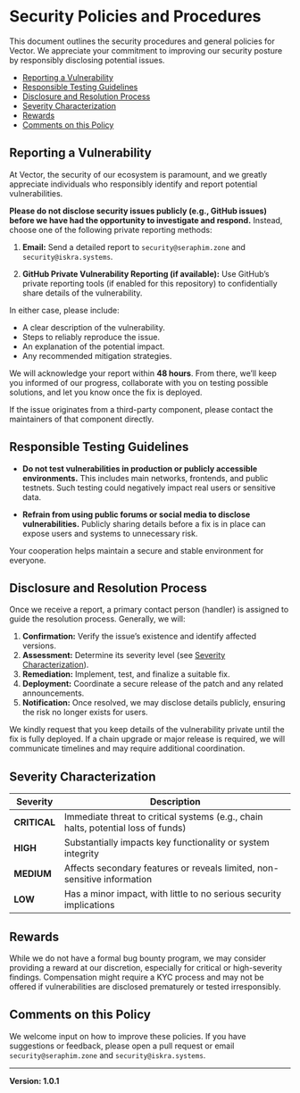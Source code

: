 # Security Policies and Procedures

This document outlines the security procedures and general policies for Vector. We appreciate your commitment to improving our security posture by responsibly disclosing potential issues.

- [Reporting a Vulnerability](#reporting-a-vulnerability)
- [Responsible Testing Guidelines](#responsible-testing-guidelines)
- [Disclosure and Resolution Process](#disclosure-and-resolution-process)
- [Severity Characterization](#severity-characterization)
- [Rewards](#rewards)
- [Comments on this Policy](#comments-on-this-policy)

## Reporting a Vulnerability

At Vector, the security of our ecosystem is paramount, and we greatly appreciate individuals who responsibly identify and report potential vulnerabilities.

**Please do not disclose security issues publicly (e.g., GitHub issues) before we have had the opportunity to investigate and respond.** Instead, choose one of the following private reporting methods:

1. **Email:** Send a detailed report to `security@seraphim.zone` and `security@iskra.systems`.

2. **GitHub Private Vulnerability Reporting (if available):** Use GitHub’s private reporting tools (if enabled for this repository) to confidentially share details of the vulnerability.

In either case, please include:
   - A clear description of the vulnerability. 
   - Steps to reliably reproduce the issue. 
   - An explanation of the potential impact.  
   - Any recommended mitigation strategies. 

We will acknowledge your report within **48 hours**. From there, we’ll keep you informed of our progress, collaborate with you on testing possible solutions, and let you know once the fix is deployed.

If the issue originates from a third-party component, please contact the maintainers of that component directly.

## Responsible Testing Guidelines

- **Do not test vulnerabilities in production or publicly accessible environments.** This includes main networks, frontends, and public testnets. Such testing could negatively impact real users or sensitive data.
  
- **Refrain from using public forums or social media to disclose vulnerabilities.** Publicly sharing details before a fix is in place can expose users and systems to unnecessary risk.

Your cooperation helps maintain a secure and stable environment for everyone.

## Disclosure and Resolution Process

Once we receive a report, a primary contact person (handler) is assigned to guide the resolution process. Generally, we will:

1. **Confirmation:** Verify the issue’s existence and identify affected versions.
2. **Assessment:** Determine its severity level (see [Severity Characterization](#severity-characterization)).
3. **Remediation:** Implement, test, and finalize a suitable fix.
4. **Deployment:** Coordinate a secure release of the patch and any related announcements.
5. **Notification:** Once resolved, we may disclose details publicly, ensuring the risk no longer exists for users.

We kindly request that you keep details of the vulnerability private until the fix is fully deployed. If a chain upgrade or major release is required, we will communicate timelines and may require additional coordination.

## Severity Characterization

| Severity     | Description                                                                      |
|--------------|----------------------------------------------------------------------------------|
| **CRITICAL** | Immediate threat to critical systems (e.g., chain halts, potential loss of funds) |
| **HIGH**     | Substantially impacts key functionality or system integrity                       |
| **MEDIUM**   | Affects secondary features or reveals limited, non-sensitive information          |
| **LOW**      | Has a minor impact, with little to no serious security implications                 |

## Rewards

While we do not have a formal bug bounty program, we may consider providing a reward at our discretion, especially for critical or high-severity findings. Compensation might require a KYC process and may not be offered if vulnerabilities are disclosed prematurely or tested irresponsibly.

## Comments on this Policy

We welcome input on how to improve these policies. If you have suggestions or feedback, please open a pull request or email `security@seraphim.zone` and `security@iskra.systems`.

----

**Version: 1.0.1**
